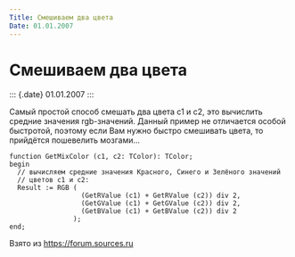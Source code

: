 ```yaml
---
Title: Смешиваем два цвета
Date: 01.01.2007
---
```



Смешиваем два цвета
===================

::: {.date}
01.01.2007
:::

Самый простой способ смешать два цвета c1 и c2, это вычислить средние
значения rgb-значений. Данный пример не отличается особой быстротой,
поэтому если Вам нужно быстро смешивать цвета, то прийдётся пошевелить
мозгами\...

    function GetMixColor (c1, c2: TColor): TColor;
    begin
      // вычисляем средние значения Красного, Синего и Зелёного значений
      // цветов c1 и c2:
      Result := RGB (
                      (GetRValue (c1) + GetRValue (c2)) div 2,
                      (GetGValue (c1) + GetGValue (c2)) div 2,
                      (GetBValue (c1) + GetBValue (c2)) div 2
                    );
    end;

Взято из <https://forum.sources.ru>
